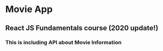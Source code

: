 # Movie App

## React JS Fundamentals course (2020 update!)

### This is including API about Movie Information
